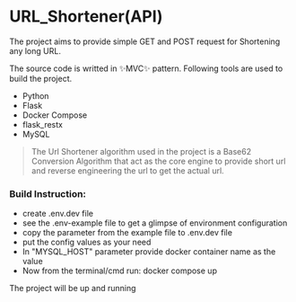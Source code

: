 # URL_Shortener(API)

The project aims to provide simple GET and POST request for Shortening any long URL.

The source code is writted in ✨MVC✨ pattern. Following tools are used to build the project.

-  Python
-  Flask
-  Docker Compose
-  flask_restx
-  MySQL

> The Url Shortener algorithm used in the project is a Base62 Conversion Algorithm that act as the core engine to provide short url and reverse engineering the url to get the actual url.

### Build Instruction:
- create .env.dev file
- see the .env-example file to get a glimpse of environment configuration
- copy the parameter from the example file to .env.dev file
- put the config values as your need
- In "MYSQL_HOST" parameter provide docker container name as the value
- Now from the terminal/cmd run: docker compose up

The project will be up and running
